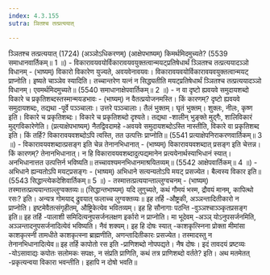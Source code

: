 ```yaml
---
index: 4.3.155
sutra: ञितश्च तत्प्रत्ययात्

---
```

 ञ्ञितश्च तत्प्रत्ययात् (1724) (अञ्ञोऽधिकरणम्) (आक्षेपभाष्यम्) किमर्थमिदमुच्यते? (5539 समाधानवार्तिकम्॥ 1 ॥) - विकारावयवयोर्विकारावयवयुक्तत्वान्मयट्प्रतिषेधार्थं ञ्ञितश्च तत्प्रत्ययादञ्ञो विधानम् - (भाष्यम्) विकारो विकारेण युज्यते, अवयवेनावयवः। विकारावयवयोर्विकारावयवयुक्तत्वान्मयट् प्राप्नोति। इष्यते चाञ्ञेव स्यादिति। तच्चान्तरेण यत्नं न सिद्ध्यतीति मयट्प्रतिषेधार्थं ञ्ञितश्च तत्प्रत्ययादञ्ञो विधानम्। एवमर्थमिदमुच्यते॥ (5540 समाधानाक्षेपवार्तिकम्॥ 2 ॥) - न वा दृष्टो ह्यवयवे समुदायशब्दो विकारे च प्रकृतिशब्दस्तस्मान्मयडभावः - (भाष्यम्) न वैतत्प्रयोजनमस्ति। किं कारणम्? दृष्टो ह्यवयवे समुदायशब्दः, तद्यथा -पूर्वे पञ्ञ्चालाः। उत्तरे पञ्ञ्चालाः। तैलं भुक्तम्। घृतं भुक्तम्। शुक्लः, नीलः, कृष्ण इति। विकारे च प्रकृतिशब्दः। विकारे च प्रकृतिशब्दो दृश्यते। तद्यथा -शालीन् भुङ्क्ते मुद्गैः, शालिविकारं मुद्गविकारेणेति। (प्रत्याक्षेपभाष्यम्) नैतद्विवदामहे -अवयवे समुदायशब्दोऽस्ति नास्तीति, विकारे वा प्रकृतिशब्द इति। किं तर्हि? विकारावयवशब्दोऽपि त्वस्ति, तत उत्पत्तिः प्राप्नोति॥ (5541 प्रत्याक्षेपनिराकरणवार्तिकम्॥ 3 ॥) - विकारावयवशब्दात्प्रसङ्ग इति चेन्न तेनानभिधानात् - (भाष्यम्) विकारावयवशब्दात् प्रसङ्ग इति चेत्तन्न। किं कारणम्? तेनानभिधानात्। न हि विकारावयवशब्दादुत्पद्यमानेन प्रत्ययेनार्थस्याभिधानं स्यात्। अनभिधानात्तत उत्पत्तिर्न भविष्यति॥ तच्चावश्यमनभिधानमाश्रयितव्यम्॥ (5542 आक्षेपवार्तिकम्॥ 4 ॥) - अभिधाने ह्यन्यतोऽपि मयट्प्रसङ्गः - (भाष्यम्) अभिधाने सत्यन्यतोऽपि मयट् प्रसज्येत। बैल्वस्य विकार इति॥ (5543 सिद्धान्त्येकदेशिवार्तिकम्॥ 5 ॥) - तस्मात्तत्प्रत्ययान्ताल्लुग्वचनम् - (भाष्यम्) तस्मात्तत्प्रत्ययान्ताल्लुग्वक्तव्यः॥ (सिद्धान्तभाष्यम्) यदि लुगुच्यते, कथं गौमयं भस्म, द्रौवयं मानम्, कापित्थो रसः? इति। अन्यत्र गोमयाद् द्रुवयात् फलाच्च लुग्वक्तव्यः॥ इह तर्हि -औष्ट्रकी, अञ्ञन्तादितीकारो न प्राप्नोति। इष्टमेवैतत्संगृहीतम्, औष्ट्रिकेत्येव भवितव्यम्। इह हि सौनागाः पठन्ति -वुञ्ञश्चाञ्ञ्कृतप्रसङ्ग इति॥ इह तर्हि -पालाशी समिदित्यनुपसर्जनलक्षण इर्कारो न प्राप्नोति। मा भूदेवम् -अञ्ञ् योऽनुपसर्जनमिति, अञ्ञन्तादनुपसर्जनादित्येवं भविष्यति। नैवं शक्यम्। इह हि दोषः स्यात् -काशकृत्स्निना प्रोक्ता मीमांसा काशकृत्स्नी तामधीते काशकृत्स्ना ब्राह्मणीति, अणन्तादितीकारः प्रसज्येत। तस्मादस्तु न तेनानभिधानादित्येव॥ इह तर्हि कापोतो रस इति -प्राणिशब्दो नोपपद्यते। नैष दोषः। इदं तावदयं प्रष्टव्यः -योऽसावाद्यः कपोतः सलोमकः सपक्षः, न संप्रति प्राणिति, कथं तत्र प्राणिशब्दो वर्तते? इति। अथ मतमेतत् -प्रकृत्यन्वया विकारा भवन्तीति। इहापि न दोषो भवति॥ 
